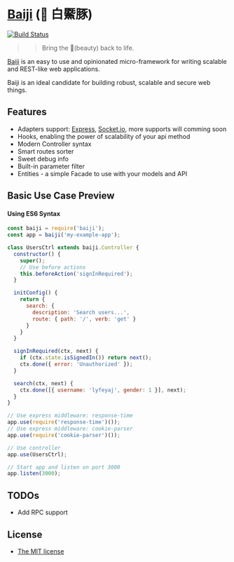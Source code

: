 [Baiji](https://en.wikipedia.org/wiki/Baiji) (🐬 白鱀豚)
=======

[![Build Status](https://travis-ci.org/baijijs/baiji.svg?branch=master)](https://travis-ci.org/baijijs/baiji)

>> Bring the 🐬(beauty) back to life.

[Baiji](https://github.com/baijijs/baiji) is an easy to use and opinionated micro-framework for writing scalable and REST-like web applications.

Baiji is an ideal candidate for building robust, scalable and secure web things.

Features
--------
* Adapters support: [Express](https://github.com/expressjs/express), [Socket.io](https://github.com/socketio/socket.io), more supports will comming soon
* Hooks, enabling the power of scalability of your api method
* Modern Controller syntax
* Smart routes sorter
* Sweet debug info
* Built-in parameter filter
* Entities - a simple Facade to use with your models and API

Basic Use Case Preview
--------------

#### Using ES6 Syntax

```javascript
const baiji = require('baiji');
const app = baiji('my-example-app');

class UsersCtrl extends baiji.Controller {
  constructor() {
    super();
    // Use before actions
    this.beforeAction('signInRequired');
  }

  initConfig() {
    return {
      search: {
        description: 'Search users...',
        route: { path: '/', verb: 'get' }
      }
    }
  }

  signInRequired(ctx, next) {
    if (ctx.state.isSignedIn()) return next();
    ctx.done({ error: 'Unauthorized' });
  }

  search(ctx, next) {
    ctx.done([{ username: 'lyfeyaj', gender: 1 }], next);
  }
}

// Use express middleware: response-time
app.use(require('response-time')());
// Use express middleware: cookie-parser
app.use(require('cookie-parser')());

// Use controller
app.use(UsersCtrl);

// Start app and listen on port 3000
app.listen(3000);
```

TODOs
-----

* Add RPC support

License
-------
* [The MIT license](LICENSE)
